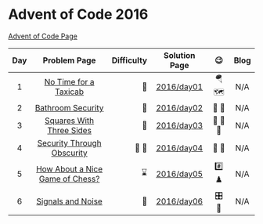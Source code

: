 # Advent of Code 2016

[Advent of Code Page](https://adventofcode.com/2016)

| Day |                         Problem Page                         | Difficulty |       Solution Page       |         :wink:          | Blog |
|:--:|:------------------------------------------------------------:| ---: |:-------------------------:|:-----------------------:| :---: |
|  1 | [No Time for a Taxicab](https://adventofcode.com/2016/day/1) | :star2: | [2016/day01](/2016/day01) | :parachute: :world_map: | N/A |
|  2 |   [Bathroom Security](https://adventofcode.com/2016/day/2)   | :star2: | [2016/day02](/2016/day02) |         :bath: :closed_lock_with_key:         | N/A |
|  3  |   [Squares With Three Sides](https://adventofcode.com/2016/day/3)   | :star2: | [2016/day03](/2016/day03) |         :small_red_triangle: :small_red_triangle: :small_red_triangle:          | N/A |
|  4  |   [Security Through Obscurity](https://adventofcode.com/2016/day/4)   | :star2: :star2: | [2016/day04](/2016/day04) | :ice_cube: :office: | N/A |
|  5  |   [How About a Nice Game of Chess?](https://adventofcode.com/2016/day/5)   | :hourglass: | [2016/day05](/2016/day05) |         :hash: :chess_pawn:          | N/A |
|  6  |   [Signals and Noise](https://adventofcode.com/2016/day/6)   | :star2: | [2016/day06](/2016/day06) | :control_knobs: :musical_score: | N/A |
